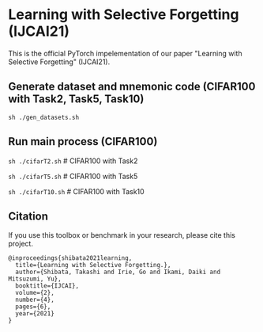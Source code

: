 # Learning with Selective Forgetting (IJCAI21)
This is the official PyTorch impelementation of our paper "Learning with Selective Forgetting" (IJCAI21).

## Generate dataset and mnemonic code (CIFAR100 with Task2, Task5, Task10)
`sh ./gen_datasets.sh`

## Run main process (CIFAR100)
`sh ./cifarT2.sh` # CIFAR100 with Task2

`sh ./cifarT5.sh` # CIFAR100 with Task5

`sh ./cifarT10.sh` # CIFAR100 with Task10

## Citation
If you use this toolbox or benchmark in your research, please cite this project.

```
@inproceedings{shibata2021learning,
  title={Learning with Selective Forgetting.},
  author={Shibata, Takashi and Irie, Go and Ikami, Daiki and Mitsuzumi, Yu},
  booktitle={IJCAI},
  volume={2},
  number={4},
  pages={6},
  year={2021}
}
```